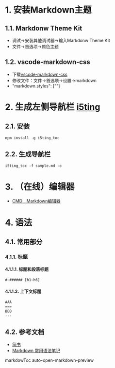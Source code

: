 # 1. 安装Markdown主题
## 1.1. Markdonw Theme Kit
* 调试->安装其他调试器->输入Markdonw Theme Kit
* 文件->首选项->颜色主题

## 1.2. vscode-markdown-css
* 下载[vscode-markdown-css](https://github.com/raycon/vscode-markdown-css)
* 修改文件：文件->首选项->设置->markdown
* "markdown.styles": [""]

# 2. 生成左侧导航栏 [i5ting](https://github.com/i5ting/tocmd.npm)
## 2.1. 安装
```html
npm install -g i5ting_toc
```
## 2.2. 生成导航栏
```html
i5ting_toc -f sample.md -o
```

# 3. （在线）编辑器
* [CMD　Markdown编辑器](https://www.zybuluo.com/mdeditor)

# 4. 语法
## 4.1. 常用部分
### 4.1.1. 标题  
#### 4.1.1.1. 标题和段落标题
```html
#~###### [h1~h6]
```
#### 4.1.1.2. 上下文标题
```html
AAA
===
BBB
---
```
## 4.2. 参考文档
* [简书](https://www.jianshu.com/p/b03a8d7b1719)
* [Markdown 常用语法笔记](https://ouweiya.gitbooks.io/markdown/)

markdowToc
auto-open-markdown-preview
